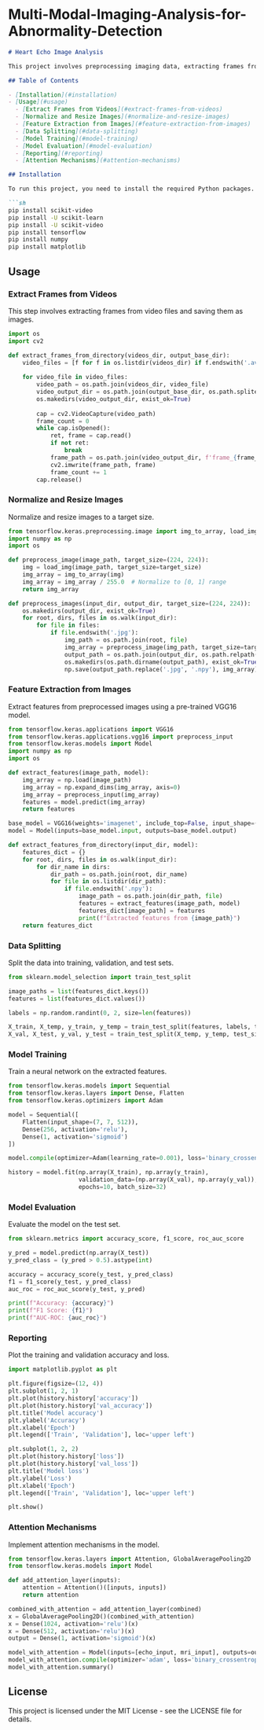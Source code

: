 # Multi-Modal-Imaging-Analysis-for-Abnormality-Detection


```markdown
# Heart Echo Image Analysis

This project involves preprocessing imaging data, extracting frames from videos, normalizing and resizing images, extracting features using a pre-trained VGG16 model, splitting the data, training a neural network, evaluating the model, and implementing attention mechanisms.

## Table of Contents

- [Installation](#installation)
- [Usage](#usage)
  - [Extract Frames from Videos](#extract-frames-from-videos)
  - [Normalize and Resize Images](#normalize-and-resize-images)
  - [Feature Extraction from Images](#feature-extraction-from-images)
  - [Data Splitting](#data-splitting)
  - [Model Training](#model-training)
  - [Model Evaluation](#model-evaluation)
  - [Reporting](#reporting)
  - [Attention Mechanisms](#attention-mechanisms)

## Installation

To run this project, you need to install the required Python packages. Use the following commands to set up your environment:

```sh
pip install scikit-video
pip install -U scikit-learn
pip install -U scikit-video
pip install tensorflow
pip install numpy
pip install matplotlib
```

## Usage

### Extract Frames from Videos

This step involves extracting frames from video files and saving them as images.

```python
import os
import cv2

def extract_frames_from_directory(videos_dir, output_base_dir):
    video_files = [f for f in os.listdir(videos_dir) if f.endswith('.avi')]
    
    for video_file in video_files:
        video_path = os.path.join(videos_dir, video_file)
        video_output_dir = os.path.join(output_base_dir, os.path.splitext(video_file)[0])
        os.makedirs(video_output_dir, exist_ok=True)
        
        cap = cv2.VideoCapture(video_path)
        frame_count = 0
        while cap.isOpened():
            ret, frame = cap.read()
            if not ret:
                break
            frame_path = os.path.join(video_output_dir, f'frame_{frame_count:04d}.jpg')
            cv2.imwrite(frame_path, frame)
            frame_count += 1
        cap.release()
```

### Normalize and Resize Images

Normalize and resize images to a target size.

```python
from tensorflow.keras.preprocessing.image import img_to_array, load_img
import numpy as np
import os

def preprocess_image(image_path, target_size=(224, 224)):
    img = load_img(image_path, target_size=target_size)
    img_array = img_to_array(img)
    img_array = img_array / 255.0  # Normalize to [0, 1] range
    return img_array

def preprocess_images(input_dir, output_dir, target_size=(224, 224)):
    os.makedirs(output_dir, exist_ok=True)
    for root, dirs, files in os.walk(input_dir):
        for file in files:
            if file.endswith('.jpg'):
                img_path = os.path.join(root, file)
                img_array = preprocess_image(img_path, target_size=target_size)
                output_path = os.path.join(output_dir, os.path.relpath(img_path, input_dir))
                os.makedirs(os.path.dirname(output_path), exist_ok=True)
                np.save(output_path.replace('.jpg', '.npy'), img_array)
```

### Feature Extraction from Images

Extract features from preprocessed images using a pre-trained VGG16 model.

```python
from tensorflow.keras.applications import VGG16
from tensorflow.keras.applications.vgg16 import preprocess_input
from tensorflow.keras.models import Model
import numpy as np
import os

def extract_features(image_path, model):
    img_array = np.load(image_path)
    img_array = np.expand_dims(img_array, axis=0)
    img_array = preprocess_input(img_array)
    features = model.predict(img_array)
    return features

base_model = VGG16(weights='imagenet', include_top=False, input_shape=(224, 224, 3))
model = Model(inputs=base_model.input, outputs=base_model.output)

def extract_features_from_directory(input_dir, model):
    features_dict = {}
    for root, dirs, files in os.walk(input_dir):
        for dir_name in dirs:
            dir_path = os.path.join(root, dir_name)
            for file in os.listdir(dir_path):
                if file.endswith('.npy'):
                    image_path = os.path.join(dir_path, file)
                    features = extract_features(image_path, model)
                    features_dict[image_path] = features
                    print(f"Extracted features from {image_path}")
    return features_dict
```

### Data Splitting

Split the data into training, validation, and test sets.

```python
from sklearn.model_selection import train_test_split

image_paths = list(features_dict.keys())
features = list(features_dict.values())

labels = np.random.randint(0, 2, size=len(features))

X_train, X_temp, y_train, y_temp = train_test_split(features, labels, test_size=0.3, random_state=42)
X_val, X_test, y_val, y_test = train_test_split(X_temp, y_temp, test_size=0.5, random_state=42)
```

### Model Training

Train a neural network on the extracted features.

```python
from tensorflow.keras.models import Sequential
from tensorflow.keras.layers import Dense, Flatten
from tensorflow.keras.optimizers import Adam

model = Sequential([
    Flatten(input_shape=(7, 7, 512)),
    Dense(256, activation='relu'),
    Dense(1, activation='sigmoid')
])

model.compile(optimizer=Adam(learning_rate=0.001), loss='binary_crossentropy', metrics=['accuracy'])

history = model.fit(np.array(X_train), np.array(y_train), 
                    validation_data=(np.array(X_val), np.array(y_val)),
                    epochs=10, batch_size=32)
```

### Model Evaluation

Evaluate the model on the test set.

```python
from sklearn.metrics import accuracy_score, f1_score, roc_auc_score

y_pred = model.predict(np.array(X_test))
y_pred_class = (y_pred > 0.5).astype(int)

accuracy = accuracy_score(y_test, y_pred_class)
f1 = f1_score(y_test, y_pred_class)
auc_roc = roc_auc_score(y_test, y_pred)

print(f"Accuracy: {accuracy}")
print(f"F1 Score: {f1}")
print(f"AUC-ROC: {auc_roc}")
```

### Reporting

Plot the training and validation accuracy and loss.

```python
import matplotlib.pyplot as plt

plt.figure(figsize=(12, 4))
plt.subplot(1, 2, 1)
plt.plot(history.history['accuracy'])
plt.plot(history.history['val_accuracy'])
plt.title('Model accuracy')
plt.ylabel('Accuracy')
plt.xlabel('Epoch')
plt.legend(['Train', 'Validation'], loc='upper left')

plt.subplot(1, 2, 2)
plt.plot(history.history['loss'])
plt.plot(history.history['val_loss'])
plt.title('Model loss')
plt.ylabel('Loss')
plt.xlabel('Epoch')
plt.legend(['Train', 'Validation'], loc='upper left')

plt.show()
```

### Attention Mechanisms

Implement attention mechanisms in the model.

```python
from tensorflow.keras.layers import Attention, GlobalAveragePooling2D
from tensorflow.keras.models import Model

def add_attention_layer(inputs):
    attention = Attention()([inputs, inputs])
    return attention

combined_with_attention = add_attention_layer(combined)
x = GlobalAveragePooling2D()(combined_with_attention)
x = Dense(1024, activation='relu')(x)
x = Dense(512, activation='relu')(x)
output = Dense(1, activation='sigmoid')(x)

model_with_attention = Model(inputs=[echo_input, mri_input], outputs=output)
model_with_attention.compile(optimizer='adam', loss='binary_crossentropy', metrics=['accuracy'])
model_with_attention.summary()
```

## License

This project is licensed under the MIT License - see the LICENSE file for details.
```
